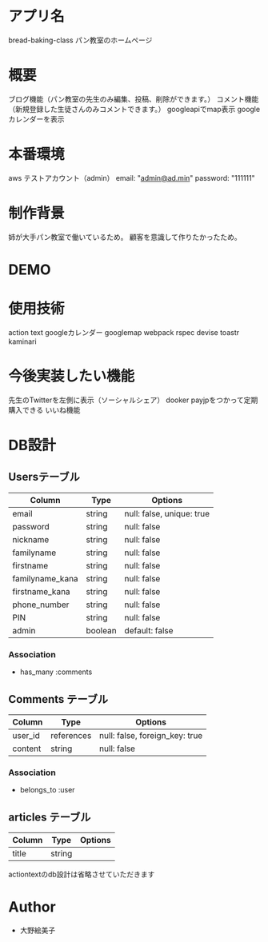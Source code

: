 # アプリ名
bread-baking-class
パン教室のホームページ
# 概要
ブログ機能（パン教室の先生のみ編集、投稿、削除ができます。）
コメント機能（新規登録した生徒さんのみコメントできます。）
googleapiでmap表示
googleカレンダーを表示
# 本番環境
aws
テストアカウント（admin）
  email: "admin@ad.min"
  password:  "111111"
# 制作背景
姉が大手パン教室で働いているため。
顧客を意識して作りたかったため。
# DEMO

# 使用技術
action text
googleカレンダー
googlemap
webpack
rspec
devise
toastr
kaminari
# 今後実装したい機能
先生のTwitterを左側に表示（ソーシャルシェア）
dooker
payjpをつかって定期購入できる
いいね機能
# DB設計
## Usersテーブル
|Column|Type|Options|
|------|----|-------|
|email|string|null: false, unique: true|
|password|string|null: false|
|nickname|string|null: false|
|familyname|string|null: false|
|firstname|string|null: false|
|familyname_kana|string|null: false|
|firstname_kana|string|null: false|
|phone_number|string|null: false|
|PIN|string|null: false|
|admin|boolean|default: false|
### Association
- has_many :comments

## Comments テーブル
|Column|Type|Options|
|------|----|-------|
|user_id|references|null: false, foreign_key: true |
|content|string|null: false|

### Association
- belongs_to :user

## articles テーブル
|Column|Type|Options|
|------|----|-------|
|title|string||

actiontextのdb設計は省略させていただきます

# Author
 
* 大野絵美子
 
